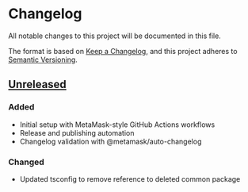 # Changelog

All notable changes to this project will be documented in this file.

The format is based on [Keep a Changelog](https://keepachangelog.com/en/1.0.0/),
and this project adheres to [Semantic Versioning](https://semver.org/spec/v2.0.0.html).

## [Unreleased]

### Added

- Initial setup with MetaMask-style GitHub Actions workflows
- Release and publishing automation
- Changelog validation with @metamask/auto-changelog

### Changed

- Updated tsconfig to remove reference to deleted common package

[Unreleased]: https://github.com/your-org/tx-categorize/compare/HEAD
